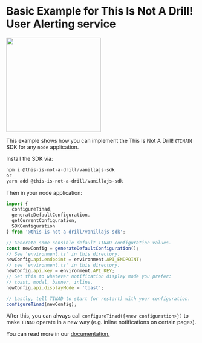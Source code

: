 # Basic Example for This Is Not A Drill! User Alerting service

<a href="https://this-is-not-a-drill.com"><img src="https://app.this-is-not-a-drill.com/ThisIsNotADrill1.png" width="250" height="250"></a>

This example shows how you can implement the This Is Not A Drill! (`TINAD`) SDK for any `node` application.

Install the SDK via:

``` javascript
npm i @this-is-not-a-drill/vanillajs-sdk
or
yarn add @this-is-not-a-drill/vanillajs-sdk
```

Then in your node application:

``` javascript
import {
  configureTinad,
  generateDefaultConfiguration,
  getCurrentConfiguration,
  SDKConfiguration
} from '@this-is-not-a-drill/vanillajs-sdk';

// Generate some sensible default TINAD configuration values.
const newConfig = generateDefaultConfiguration();
// See 'environment.ts' in this directory.
newConfig.api.endpoint = environment.API_ENDPOINT;
// see 'environment.ts' in this directory.
newConfig.api.key = environment.API_KEY;
// Set this to whatever notification display mode you prefer:
// toast, modal, banner, inline.
newConfig.api.displayMode = 'toast';

// Lastly, tell TINAD to start (or restart) with your configuration.
configureTinad(newConfig);
```

After this, you can always call `configureTinad({<new configuration>})` to make `TINAD` operate in a new way (e.g. inline notifications on certain pages).

You can read more in our <a href="https://docs.this-is-not-a-drill.com">documentation.</a>
